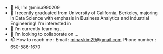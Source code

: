 - 👋 Hi, I’m @mina990209
- 👀 I recently graduated from University of California, Berkeley, majoring in Data Science with emphasis in Business Analytics and industrial Engineering!
    I’m interested in 
- 🌱 I’m currently learning ...
- 💞️ I’m looking to collaborate on ...
- 📫 How to reach me :
     Email : minaskim29@gmail.com
     Phone number : 650-586-1670

<!---
mina990209/mina990209 is a ✨ special ✨ repository because its `README.md` (this file) appears on your GitHub profile.
You can click the Preview link to take a look at your changes.
--->
